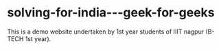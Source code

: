 # solving-for-india---geek-for-geeks
This is a demo website undertaken by 1st year students of IIIT nagpur (B-TECH 1st year).
